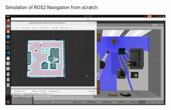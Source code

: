 Simulation of ROS2 Navigation from scratch

[![Tonton videonya](https://github.com/pikkuri14/Robot-Nav2/blob/master/docs/nav_demo.png)](https://github.com/pikkuri14/Robot-Nav2/blob/master/docs/nav_demo.mp4)